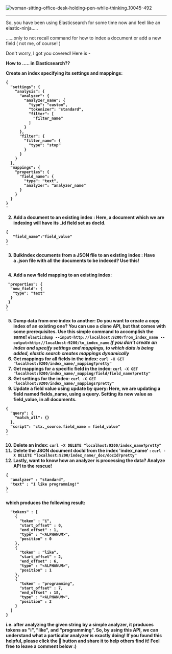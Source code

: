 ![woman-sitting-office-desk-holding-pen-while-thinking_10045-492](https://user-images.githubusercontent.com/30548190/104836152-cadfb600-58d1-11eb-87ad-34f0c93885c5.jpg)
<hr>

<p> So, you have been using Elasticsearch for some time now and feel like an <br> elastic-ninja…..</p>
<p>……only to not recall command for how to index a document or add a new<br> field ( not me, of course! )</p>
<p>Don't worry, I got you covered! Here is -</p>
<p><B>How to ….. in Elasticsearch??<B><p>
  
Create an index specifying its settings and mappings:

```curl -X PUT "localhost:9200/index_name?pretty" -H 'Content-Type: application/json' -d'
{
  "settings": {
    "analysis": {
      "analyzer": {
        "analyzer_name": {
          "type": "custom",
          "tokenizer": "standard",
          "filter": [
            "filter_name"
          ]
        }
      },
      "filter": {
        "filter_name": {
          "type": "stop"
        }
      }
    }
  },
  "mappings": {
    "properties": {
      "field_name": {
        "type": "text",
        "analyzer": "analyzer_name"
      }
    }
  }
}
'
```
2. Add a document to an existing index :
Here, a document which we are indexing will have its _id field set as docId.
```curl -X PUT "localhost:9200/index_name/_doc/docId?pretty" -H 'Content-Type: application/json' -d'
{
   "field_name":"field_value"
}
'
```
3. BulkIndex documents from a JSON file to an existing index :
Have a .json file with all the documents to be indexed? Use this!
```curl -XPUT 'localhost:9200/index_name/_bulk' - data-binary@fileName.json
```
4. Add a new field mapping to an existing index:
```curl - X PUT "localhost:9200/index_name/_mapping?pretty" - H 'Content-Type: application/json' - d ' {
 "properties": {
  "new_field": {
   "type": "text"
  }
 }
}
'
```
5. Dump data from one index to another:
Do you want to create a copy index of an existing one? You can use a clone API, but that comes with some prerequisites. Use this simple command to accomplish the same!
```elasticdump --input=http://localhost:9200/from_index_name --output=http://localhost:9200/to_index_name```
*If you don't create an index and specify settings and mappings, to which data is being added, elastic search creates mappings dynamically*
6. Get mappings for all fields in the index:
```curl -X GET "localhost:9200/index_name/_mapping?pretty"```
7. Get mappings for a specific field in the index:
```curl -X GET "localhost:9200/index_name/_mapping/field/field_name?pretty"```
8. Get settings for the index:
```curl -X GET "localhost:9200/index_name/_mappings?pretty"```
9. Update a field value using update by query:
Here, we are updating a field named fields_name, using a query. Setting its new value as field_value, in all documents.
```curl -X POST "localhost:9200/index_name/_update_by_query?conflicts=proceed&pretty" -H 'Content-Type: application/json' -d'
{
  "query": {
    "match_all": {}
  },
  "script": "ctx._source.field_name = field_value"
}
'
```
10. Delete an index:
```curl -X DELETE "localhost:9200/index_name?pretty"```
11. Delete the JSON document docId from the index 'index_name' :
```curl -X DELETE "localhost:9200/index_name/_doc/docId?pretty"```
12. Lastly, want to know how an analyzer is processing the data? Analyze API to the rescue!
```curl -X GET "localhost:9200/_analyze?pretty" -H 'Content-Type: application/json' -d'
{
  "analyzer" : "standard",
  "text" : "I like programming!"
}
'
```
which produces the following result:
```{ 
  "tokens" : [ 
    { 
      "token" : "i", 
      "start_offset" : 0, 
      "end_offset" : 1, 
      "type" : "<ALPHANUM>", 
      "position" : 0 
    }, 
    { 
      "token" : "like", 
      "start_offset" : 2, 
      "end_offset" : 6, 
      "type" : "<ALPHANUM>", 
      "position" : 1 
    }, 
    { 
      "token" : "programming", 
      "start_offset" : 7, 
      "end_offset" : 18, 
      "type" : "<ALPHANUM>", 
      "position" : 2 
    } 
  ] 
}
```
i.e. after analyzing the given string by a simple analyzer, it produces tokens as "i", "like", and "programming". So, by using this API, we can understand what a particular analyzer is exactly doing!
If you found this helpful, please click the 👏 button and share it to help others find it! Feel free to leave a comment below :)
